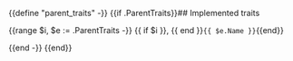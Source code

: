 {{define "parent_traits" -}}
{{if .ParentTraits}}## Implemented traits

{{range $i, $e := .ParentTraits -}}
{{ if $i }}, {{ end }}`{{ $e.Name }}`{{end}}

{{end -}}
{{end}}
